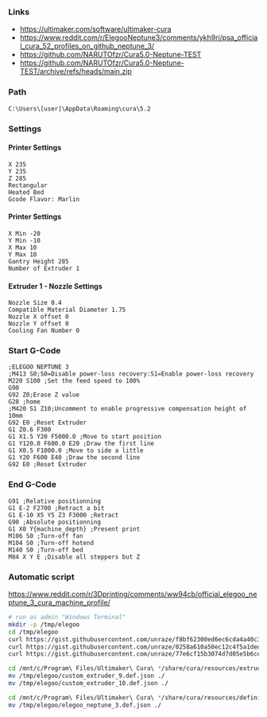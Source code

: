 ### Links
- https://ultimaker.com/software/ultimaker-cura
- https://www.reddit.com/r/ElegooNeptune3/comments/ykh9ri/psa_official_cura_52_profiles_on_github_neptune_3/
- https://github.com/NARUTOfzr/Cura5.0-Neptune-TEST
- https://github.com/NARUTOfzr/Cura5.0-Neptune-TEST/archive/refs/heads/main.zip

### Path
`C:\Users\[user]\AppData\Roaming\cura\5.2`

### Settings
#### Printer Settings
```
X 235
Y 235
Z 285
Rectangular
Heated Bed
Gcode Flavor: Marlin
```

#### Printer Settings
```
X Min -20
Y Min -10
X Max 10
Y Max 10
Gantry Height 285
Number of Extruder 1
```

#### Extruder 1 - Nozzle Settings
```
Nozzle Size 0.4
Compatible Material Diameter 1.75
Nozzle X offset 0
Nozzle Y offset 0
Cooling Fan Number 0
```


### Start G-Code
```
;ELEGOO NEPTUNE 3
;M413 S0;S0=Disable power-loss recovery:S1=Enable power-loss recovery
M220 S100 ;Set the feed speed to 100%
G90
G92 Z0;Erase Z value
G28 ;home
;M420 S1 Z10;Uncomment to enable progressive compensation height of 10mm
G92 E0 ;Reset Extruder
G1 Z0.6 F300
G1 X1.5 Y20 F5000.0 ;Move to start position
G1 Y120.0 F600.0 E20 ;Draw the first line
G1 X0.5 F1000.0 ;Move to side a little
G1 Y20 F600 E40 ;Draw the second line
G92 E0 ;Reset Extruder
```

### End G-Code
```
G91 ;Relative positionning
G1 E-2 F2700 ;Retract a bit
G1 E-10 X5 Y5 Z3 F3000 ;Retract
G90 ;Absolute positionning
G1 X0 Y{machine_depth} ;Present print
M106 S0 ;Turn-off fan
M104 S0 ;Turn-off hotend
M140 S0 ;Turn-off bed
M84 X Y E ;Disable all steppers but Z
```


### Automatic script

https://www.reddit.com/r/3Dprinting/comments/ww94cb/official_elegoo_neptune_3_cura_machine_profile/

```bash
# run as admin "Windows Terminal"
mkdir -p /tmp/elegoo
cd /tmp/elegoo
curl https://gist.githubusercontent.com/unraze/f8bf62300ed6ec6cda4a40c3d5b3d04b/raw/b5c6c159f2f62ab978cf885da614f9f12ddc7c8b/custom_extruder_9.def.json -o custom_extruder_9.def.json
curl https://gist.githubusercontent.com/unraze/0258a610a50ec12c4f5a1ded2920f6d2/raw/f60d379b435bfc92095946c0acb178581fd32888/custom_extruder_10.def.json -o custom_extruder_10.def.json
curl https://gist.githubusercontent.com/unraze/77e6cf15b3074d7d05e5b6ce1e53cc40/raw/2fbea81640de848fc1c69a5324c9c27427103d65/elegoo_neptune_3.def.json -o elegoo_neptune_3.def.json

cd /mnt/c/Program\ Files/Ultimaker\ Cura\ */share/cura/resources/extruders
mv /tmp/elegoo/custom_extruder_9.def.json ./
mv /tmp/elegoo/custom_extruder_10.def.json ./

cd /mnt/c/Program\ Files/Ultimaker\ Cura\ */share/cura/resources/definitions
mv /tmp/elegoo/elegoo_neptune_3.def.json ./
```
